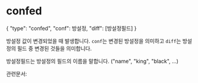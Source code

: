 # confed

{
    	"type": "confed",
    	"conf": 방설정,
    	"diff": [방설정필드]
    }

방설정 값이 변경되었을 때 발생합니다. `conf`는 변경된 방설정을 의미하고 `diff`는  방설정의 필드 중 변경된 것들을 의미합니다.

방설정필드는 방설정의 필드의 이름을 말합니다. ("name", "king", "black", ...)

관련문서: